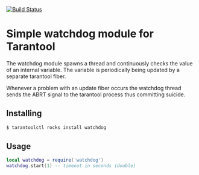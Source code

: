 [![Build Status](https://travis-ci.org/tarantool/watchdog.svg?branch=master)](https://travis-ci.org/tarantool/watchdog)

# Simple watchdog module for Tarantool

The watchdog module spawns a thread and continuously checks the value
of an internal variable. The variable is periodically being updated
by a separate tarantool fiber.

Whenever a problem with an update fiber occurs the watchdog thread
sends the ABRT signal to the tarantool process thus committing suicide.

## Installing

```bash
$ tarantoolctl rocks install watchdog
```

## Usage

```lua
local watchdog = require('watchdog')
watchdog.start(1) -- timeout in seconds (double)
```
